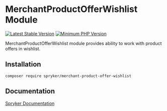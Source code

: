 # MerchantProductOfferWishlist Module
[![Latest Stable Version](https://poser.pugx.org/spryker/merchant-product-offer-wishlist/v/stable.svg)](https://packagist.org/packages/spryker/merchant-product-offer-wishlist)
[![Minimum PHP Version](https://img.shields.io/badge/php-%3E%3D%208.2-8892BF.svg)](https://php.net/)

MerchantProductOfferWishlist module provides ability to work with product offers in wishlist.

## Installation

```
composer require spryker/merchant-product-offer-wishlist
```

## Documentation

[Spryker Documentation](https://docs.spryker.com)
